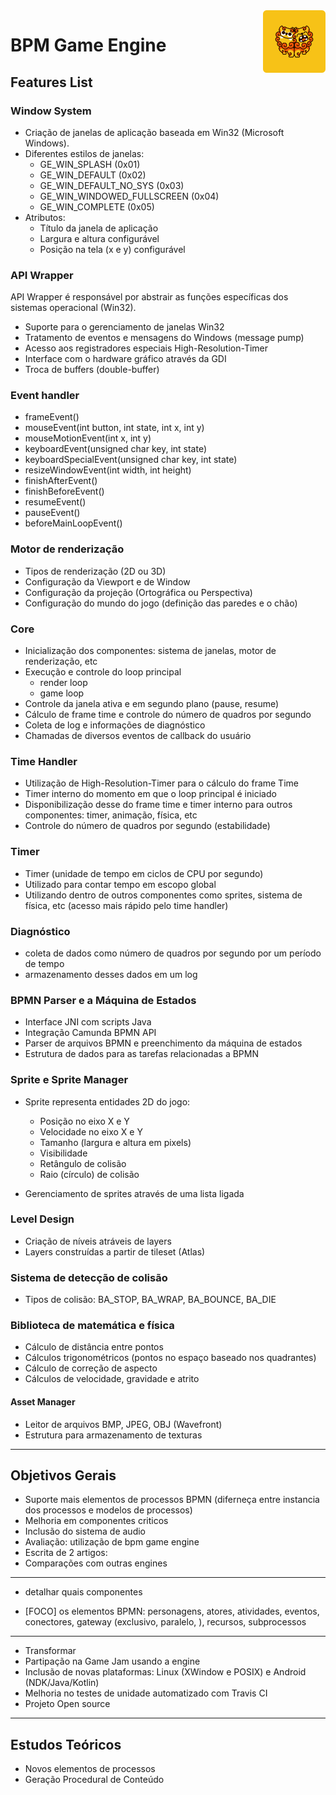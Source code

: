 <img src="img/logo.png" alt="BPM Game Engine Logo" align="right" width=100 />

# BPM Game Engine

## Features List

### Window System

- Criação de janelas de aplicação baseada em Win32 (Microsoft Windows).
- Diferentes estilos de janelas:
  - GE_WIN_SPLASH (0x01)
  - GE_WIN_DEFAULT (0x02)
  - GE_WIN_DEFAULT_NO_SYS (0x03)
  - GE_WIN_WINDOWED_FULLSCREEN (0x04)
  - GE_WIN_COMPLETE (0x05)    
- Atributos:
  - Título da janela de aplicação
  - Largura e altura configurável
  - Posição na tela (x e y) configurável

### API Wrapper

API Wrapper é responsável por abstrair as funções específicas dos sistemas operacional (Win32).
- Suporte para o gerenciamento de janelas Win32
- Tratamento de eventos e mensagens do Windows (message pump)
- Acesso aos registradores especiais High-Resolution-Timer
- Interface com o hardware gráfico através da GDI
- Troca de buffers (double-buffer)

### Event handler

- frameEvent()
- mouseEvent(int button, int state, int x, int y)
- mouseMotionEvent(int x, int y)
- keyboardEvent(unsigned char key, int state)
- keyboardSpecialEvent(unsigned char key, int state)
- resizeWindowEvent(int width, int height)
- finishAfterEvent()
- finishBeforeEvent()
- resumeEvent()
- pauseEvent()
- beforeMainLoopEvent()

### Motor de renderização

- Tipos de renderização (2D ou 3D)
- Configuração da Viewport e de Window
- Configuração da projeção (Ortográfica ou Perspectiva)
- Configuração do mundo do jogo (definição das paredes e o chão)

### Core

- Inicialização dos componentes: sistema de janelas, motor de renderização, etc
- Execução e controle do loop principal
  - render loop
  - game loop  
- Controle da janela ativa e em segundo plano (pause, resume)
- Cálculo de frame time e controle do número de quadros por segundo
- Coleta de log e informações de diagnóstico
- Chamadas de diversos eventos de callback do usuário

### Time Handler

- Utilização de High-Resolution-Timer para o cálculo do frame Time
- Timer interno do momento em que o loop principal é iniciado
- Disponibilização desse do frame time e timer interno para outros componentes: timer, animação, física, etc
- Controle do número de quadros por segundo (estabilidade)

### Timer

- Timer (unidade de tempo em ciclos de CPU por segundo)
- Utilizado para contar tempo em escopo global
- Utilizando dentro de outros componentes como sprites, sistema de física, etc (acesso mais rápido pelo time handler)

### Diagnóstico

- coleta de dados como número de quadros por segundo por um período de tempo
- armazenamento desses dados em um log

### BPMN Parser e a Máquina de Estados
- Interface JNI com scripts Java
- Integração Camunda BPMN API
- Parser de arquivos BPMN e preenchimento da máquina de estados
- Estrutura de dados para as tarefas relacionadas a BPMN

### Sprite e Sprite Manager

- Sprite representa entidades 2D do jogo:
  - Posição no eixo X e Y
  - Velocidade no eixo X e Y
  - Tamanho (largura e altura em pixels)
  - Visibilidade
  - Retângulo de colisão
  - Raio (círculo) de colisão

- Gerenciamento de sprites através de uma lista ligada

### Level Design
- Criação de níveis atráveis de layers
- Layers construídas a partir de tileset (Atlas)

### Sistema de detecção de colisão

- Tipos de colisão: BA_STOP, BA_WRAP, BA_BOUNCE, BA_DIE

### Biblioteca de matemática e física

- Cálculo de distância entre pontos
- Cálculos trigonométricos (pontos no espaço baseado nos quadrantes)
- Cálculo de correção de aspecto
- Cálculos de velocidade, gravidade e atrito

#### Asset Manager
- Leitor de arquivos BMP, JPEG, OBJ (Wavefront)
- Estrutura para armazenamento de texturas

---

## Objetivos Gerais

- Suporte mais elementos de processos BPMN (diferneça entre instancia dos processos e modelos de processos)
- Melhoria em componentes criticos
- Inclusão do sistema de audio
- Avaliação: utilização de bpm game engine
- Escrita de 2 artigos:
- Comparações com outras engines
---
- detalhar quais componentes

- [FOCO] os elementos BPMN: personagens, atores, atividades, eventos, conectores, gateway (exclusivo, paralelo, ), recursos, subprocessos
---
- Transformar
- Partipação na Game Jam usando a engine
- Inclusão de novas plataformas: Linux (XWindow e POSIX) e Android (NDK/Java/Kotlin)
- Melhoria no testes de unidade automatizado com Travis CI
- Projeto Open source

---

## Estudos Teóricos

- Novos elementos de processos
- Geração Procedural de Conteúdo
